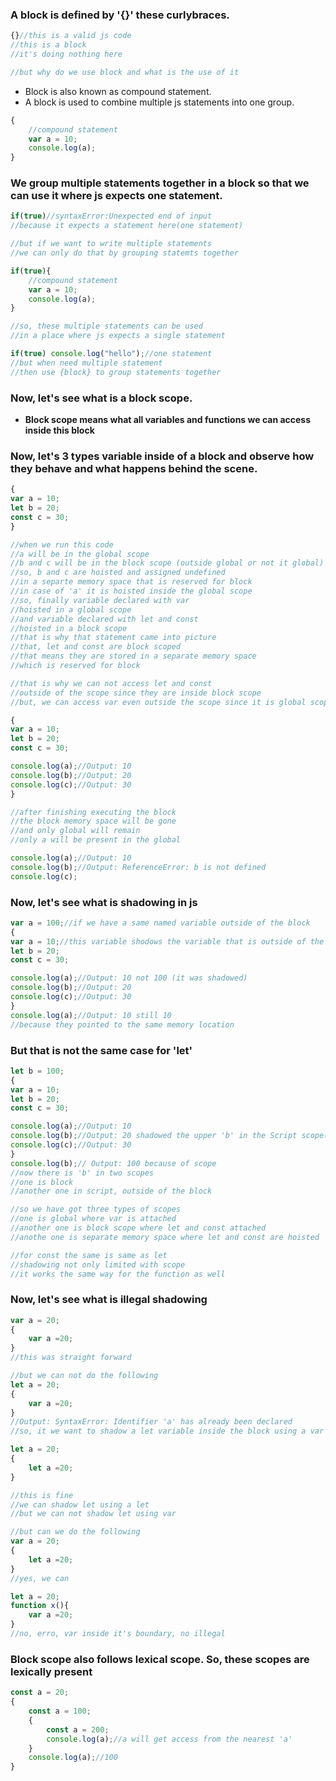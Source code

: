 ### A block is defined by '{}' these curlybraces.

```js
{}//this is a valid js code
//this is a block
//it's doing nothing here

//but why do we use block and what is the use of it
```

- Block is also known as compound statement.
- A block is used to combine multiple js statements into one group.

```js
{
    //compound statement
    var a = 10;
    console.log(a);
}
```

### We group multiple statements together in a block so that we can use it where js expects one statement.

```js
if(true)//syntaxError:Unexpected end of input
//because it expects a statement here(one statement)

//but if we want to write multiple statements
//we can only do that by grouping statemts together

if(true){
    //compound statement
    var a = 10;
    console.log(a);
}

//so, these multiple statements can be used
//in a place where js expects a single statement

if(true) console.log("hello");//one statement
//but when need multiple statement
//then use {block} to group statements together
```

### Now, let's see what is a block scope.

- **Block scope means what all variables and functions we can access inside this block**

### Now, let's 3 types variable inside of a block and observe how they behave and what happens behind the scene.

```js
{
var a = 10;
let b = 20;
const c = 30;
}

//when we run this code
//a will be in the global scope
//b and c will be in the block scope (outside global or not it global)
//so, b and c are hoisted and assigned undefined
//in a separte memory space that is reserved for block
//in case of 'a' it is hoisted inside the global scope
//so, finally variable declared with var
//hoisted in a global scope
//and variable declared with let and const
//hoisted in a block scope
//that is why that statement came into picture
//that, let and const are block scoped
//that means they are stored in a separate memory space
//which is reserved for block

//that is why we can not access let and const
//outside of the scope since they are inside block scope
//but, we can access var even outside the scope since it is global scoped
```

```js
{
var a = 10;
let b = 20;
const c = 30;

console.log(a);//Output: 10
console.log(b);//Output: 20
console.log(c);//Output: 30
}

//after finishing executing the block 
//the block memory space will be gone 
//and only global will remain
//only a will be present in the global

console.log(a);//Output: 10
console.log(b);//Output: ReferenceError: b is not defined
console.log(c);
```

### Now, let's see what is shadowing in js 

```js
var a = 100;//if we have a same named variable outside of the block
{
var a = 10;//this variable shodows the variable that is outside of the scope
let b = 20;
const c = 30;

console.log(a);//Output: 10 not 100 (it was shadowed)
console.log(b);//Output: 20
console.log(c);//Output: 30
}
console.log(a);//Output: 10 still 10
//because they pointed to the same memory location
```

### But that is not the same case for 'let'

```js
let b = 100;
{
var a = 10;
let b = 20;
const c = 30;

console.log(a);//Output: 10
console.log(b);//Output: 20 shadowed the upper 'b' in the Script scope(separate memory location)
console.log(c);//Output: 30
}
console.log(b);// Output: 100 because of scope
//now there is 'b' in two scopes
//one is block
//another one in script, outside of the block

//so we have got three types of scopes
//one is global where var is attached
//another one is block scope where let and const attached
//anothe one is separate memory space where let and const are hoisted

//for const the same is same as let
//shadowing not only limited with scope
//it works the same way for the function as well
```

### Now, let's see what is illegal shadowing

```js
var a = 20;
{
    var a =20;
}
//this was straight forward

//but we can not do the following
let a = 20;
{
    var a =20;
}
//Output: SyntaxError: Identifier 'a' has already been declared
//so, it we want to shadow a let variable inside the block using a var we can not do that

let a = 20;
{
    let a =20;
}

//this is fine 
//we can shadow let using a let
//but we can not shadow let using var

//but can we do the following
var a = 20;
{
    let a =20;
}
//yes, we can

let a = 20;
function x(){
    var a =20;
}
//no, erro, var inside it's boundary, no illegal
```

### Block scope also follows lexical scope. So, these scopes are lexically present

```js
const a = 20;
{
    const a = 100;
    {
        const a = 200;
        console.log(a);//a will get access from the nearest 'a' 
    }
    console.log(a);//100
}
```

